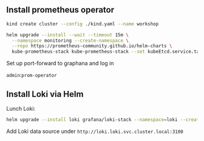 ## Install prometheus operator

```sh
kind create cluster --config ./kind.yaml --name workshop

helm upgrade --install --wait --timeout 15m \
  --namespace monitoring --create-namespace \
  --repo https://prometheus-community.github.io/helm-charts \
  kube-prometheus-stack kube-prometheus-stack --set kubeEtcd.service.targetPort=2381
```

Set up port-forward to graphana and log in

`admin`:`prom-operator`

## Install Loki via Helm
Lunch Loki:
```sh
helm upgrade --install loki grafana/loki-stack --namespace=loki --create-namespace
```

Add Loki data source under `http://loki.loki.svc.cluster.local:3100`